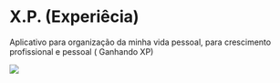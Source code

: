 # X.P. (Experiêcia) 
Aplicativo para organização da minha vida pessoal, para crescimento profissional e pessoal ( Ganhando XP)

![](https://user-images.githubusercontent.com/40842310/55644184-7ece8a80-57ab-11e9-9418-bea45f81c663.gif)
